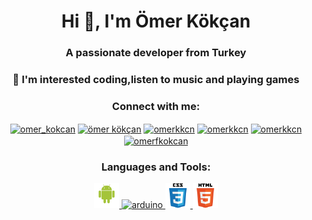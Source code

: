 <h1 align="center">Hi 👋, I'm Ömer Kökçan</h1>
<h3 align="center">A passionate developer from Turkey</h3>


<h3 align="center">🔎 I'm interested coding,listen to music and playing games</h3>


<h3 align="center">Connect with me:</h3>
<p align="center">
<a href="https://twitter.com/omerkkcn" target="blank"><img align="center" src="https://raw.githubusercontent.com/rahuldkjain/github-profile-readme-generator/master/src/images/icons/Social/twitter.svg" alt="omer_kokcan" height="30" width="40" /></a>
<a href="https://linkedin.com/in/omerkkcn" target="blank"><img align="center" src="https://raw.githubusercontent.com/rahuldkjain/github-profile-readme-generator/master/src/images/icons/Social/linked-in-alt.svg" alt="ömer kökçan" height="30" width="40" /></a>
<a href="https://www.facebook.com/omerkkcn?mibextid=ZbWKwL" target="blank"><img align="center" src="https://raw.githubusercontent.com/rahuldkjain/github-profile-readme-generator/master/src/images/icons/Social/facebook.svg" alt="omerkkcn" height="30" width="40" /></a>
<a href="https://instagram.com/omerkkcn" target="blank"><img align="center" src="https://raw.githubusercontent.com/rahuldkjain/github-profile-readme-generator/master/src/images/icons/Social/instagram.svg" alt="omerkkcn" height="30" width="40" /></a>
<a href= "https://www.youtube.com/channel/UCVr8zlyVtuLPWd8mSq_SCdg" target="blank"><img align="center" src="https://raw.githubusercontent.com/rahuldkjain/github-profile-readme-generator/master/src/images/icons/Social/youtube.svg" alt="omerkkcn" height="30" width="40" /></a>
<a href="https://discord.com/invite/YErv6wRT" target="blank"><img align="center" src="https://raw.githubusercontent.com/rahuldkjain/github-profile-readme-generator/master/src/images/icons/Social/discord.svg" alt="omerfkokcan" height="30" width="40" /></a>
</p>

<h3 align="center">Languages and Tools:</h3>
<p align="center"> <a href="https://developer.android.com" target="_blank" rel="noreferrer"> <img src="https://raw.githubusercontent.com/devicons/devicon/master/icons/android/android-original-wordmark.svg" alt="android" width="40" height="40"/> </a> <a href="https://www.arduino.cc/" target="_blank" rel="noreferrer"> <img src="https://cdn.worldvectorlogo.com/logos/arduino-1.svg" alt="arduino" width="40" height="40"/> </a> <a href="https://www.w3schools.com/css/" target="_blank" rel="noreferrer"> <img src="https://raw.githubusercontent.com/devicons/devicon/master/icons/css3/css3-original-wordmark.svg" alt="css3" width="40" height="40"/> </a> <a href="https://www.w3.org/html/" target="_blank" rel="noreferrer"> <img src="https://raw.githubusercontent.com/devicons/devicon/master/icons/html5/html5-original-wordmark.svg" alt="html5" width="40" height="40"/> </a> </p>
